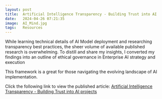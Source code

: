 ```yaml
---
layout: post
title:  Artificial Intelligence Transparency - Building Trust into AI 
date:   2024-04-26 07:21:35
image:  AI_Mind.jpg
tags:   Resources
---
```

While learning technical details of AI Model deployment and researching transparency best practices, the sheer volume of available published research is overwhelming. To distill and share my insights, I converted my findings into an outline of ethical governance in Enterprise AI strategy and execution

<p></p>
This framework is a great for those navigating the evolving landscape of AI implementation.
<p></p>
Click the following link to view the published article: <a href="https://www.linkedin.com/pulse/artificial-intelligence-transparency-building-trust-ai-richelle-parra-jzr3c/">Artificial Intelligence Transparency - Building Trust into AI projects</a>
<p></p>
